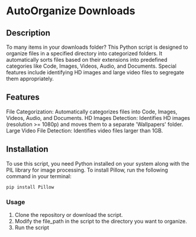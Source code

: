 # AutoOrganize Downloads

## Description

To many items in your downloads folder?
This Python script is designed to organize files in a specified directory into categorized folders. It automatically sorts files based on their extensions into predefined categories like Code, Images, Videos, Audio, and Documents. Special features include identifying HD images and large video files to segregate them appropriately.

## Features

File Categorization: Automatically categorizes files into Code, Images, Videos, Audio, and Documents.
HD Images Detection: Identifies HD images (resolution >= 1080p) and moves them to a separate 'Wallpapers' folder.
Large Video File Detection: Identifies video files larger than 1GB.

## Installation

To use this script, you need Python installed on your system along with the PIL library for image processing.
To install Pillow, run the following command in your terminal:

    pip install Pillow

### Usage
1. Clone the repository or download the script.
2. Modify the file_path in the script to the directory you want to organize.
3. Run the script


